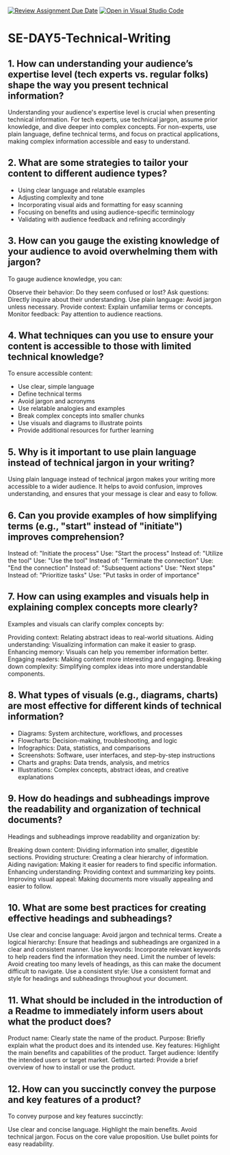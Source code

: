 [![Review Assignment Due Date](https://classroom.github.com/assets/deadline-readme-button-22041afd0340ce965d47ae6ef1cefeee28c7c493a6346c4f15d667ab976d596c.svg)](https://classroom.github.com/a/zsAR-pyY)
[![Open in Visual Studio Code](https://classroom.github.com/assets/open-in-vscode-2e0aaae1b6195c2367325f4f02e2d04e9abb55f0b24a779b69b11b9e10269abc.svg)](https://classroom.github.com/online_ide?assignment_repo_id=15856515&assignment_repo_type=AssignmentRepo)
# SE-DAY5-Technical-Writing
## 1. How can understanding your audience’s expertise level (tech experts vs. regular folks) shape the way you present technical information?
Understanding your audience's expertise level is crucial when presenting technical information. For tech experts, use technical jargon, assume prior knowledge, and dive deeper into complex concepts. For non-experts, use plain language, define technical terms, and focus on practical applications, making complex information accessible and easy to understand.

## 2. What are some strategies to tailor your content to different audience types?
- Using clear language and relatable examples
- Adjusting complexity and tone
- Incorporating visual aids and formatting for easy scanning
- Focusing on benefits and using audience-specific terminology
- Validating with audience feedback and refining accordingly


## 3. How can you gauge the existing knowledge of your audience to avoid overwhelming them with jargon?
To gauge audience knowledge, you can:

Observe their behavior: Do they seem confused or lost?
Ask questions: Directly inquire about their understanding.
Use plain language: Avoid jargon unless necessary.
Provide context: Explain unfamiliar terms or concepts.
Monitor feedback: Pay attention to audience reactions.

## 4. What techniques can you use to ensure your content is accessible to those with limited technical knowledge?
To ensure accessible content:

- Use clear, simple language
- Define technical terms
- Avoid jargon and acronyms
- Use relatable analogies and examples
- Break complex concepts into smaller chunks
- Use visuals and diagrams to illustrate points
- Provide additional resources for further learning

## 5. Why is it important to use plain language instead of technical jargon in your writing?
Using plain language instead of technical jargon makes your writing more accessible to a wider audience. It helps to avoid confusion, improves understanding, and ensures that your message is clear and easy to follow.

## 6. Can you provide examples of how simplifying terms (e.g., "start" instead of "initiate") improves comprehension?
Instead of: "Initiate the process" Use: "Start the process"
Instead of: "Utilize the tool" Use: "Use the tool"
Instead of: "Terminate the connection" Use: "End the connection"
Instead of: "Subsequent actions" Use: "Next steps"
Instead of: "Prioritize tasks" Use: "Put tasks in order of importance"

## 7. How can using examples and visuals help in explaining complex concepts more clearly?
Examples and visuals can clarify complex concepts by:

Providing context: Relating abstract ideas to real-world situations.
Aiding understanding: Visualizing information can make it easier to grasp.
Enhancing memory: Visuals can help you remember information better.
Engaging readers: Making content more interesting and engaging.
Breaking down complexity: Simplifying complex ideas into more understandable components.

## 8. What types of visuals (e.g., diagrams, charts) are most effective for different kinds of technical information?
- Diagrams: System architecture, workflows, and processes
- Flowcharts: Decision-making, troubleshooting, and logic
- Infographics: Data, statistics, and comparisons
- Screenshots: Software, user interfaces, and step-by-step instructions
- Charts and graphs: Data trends, analysis, and metrics
- Illustrations: Complex concepts, abstract ideas, and creative explanations

## 9. How do headings and subheadings improve the readability and organization of technical documents?
Headings and subheadings improve readability and organization by:

Breaking down content: Dividing information into smaller, digestible sections.
Providing structure: Creating a clear hierarchy of information.
Aiding navigation: Making it easier for readers to find specific information.
Enhancing understanding: Providing context and summarizing key points.
Improving visual appeal: Making documents more visually appealing and easier to follow.

## 10. What are some best practices for creating effective headings and subheadings?
Use clear and concise language: Avoid jargon and technical terms.
Create a logical hierarchy: Ensure that headings and subheadings are organized in a clear and consistent manner.
Use keywords: Incorporate relevant keywords to help readers find the information they need.
Limit the number of levels: Avoid creating too many levels of headings, as this can make the document difficult to navigate.
Use a consistent style: Use a consistent format and style for headings and subheadings throughout your document.

## 11. What should be included in the introduction of a Readme to immediately inform users about what the product does?
Product name: Clearly state the name of the product.
Purpose: Briefly explain what the product does and its intended use.
Key features: Highlight the main benefits and capabilities of the product.
Target audience: Identify the intended users or target market.
Getting started: Provide a brief overview of how to install or use the product.

## 12. How can you succinctly convey the purpose and key features of a product?
To convey purpose and key features succinctly:

Use clear and concise language.
Highlight the main benefits.
Avoid technical jargon.
Focus on the core value proposition.
Use bullet points for easy readability.

